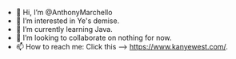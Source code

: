 - 👋 Hi, I’m @AnthonyMarchello
- 👀 I’m interested in Ye's demise.
- 🌱 I’m currently learning Java.
- 💞️ I’m looking to collaborate on nothing for now.
- 📫 How to reach me: Click this --> https://www.kanyewest.com/.

<!---
AnthonyMarchello/AnthonyMarchello is a ✨ special ✨ repository because its `README.md` (this file) appears on your GitHub profile.
You can click the Preview link to take a look at your changes.
--->
